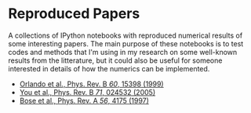 Reproduced Papers
=================

A collections of IPython notebooks with reproduced numerical results of some interesting papers. The main purpose of these notebooks is to test codes and methods that I'm using in my research on some well-known results from the litterature, but it could also be useful for someone interested in details of how the numerics can be implemented.

 * [Orlando et al., Phys. Rev. B *60*, 15398 (1999)](http://nbviewer.ipython.org/urls/raw.github.com/jrjohansson/reproduced-papers/master/Reproduce-PRB-60-15398-1999-Orlando.ipynb)
 * [You et al., Phys. Rev. B *71*, 024532 (2005)](http://nbviewer.ipython.org/urls/raw.github.com/jrjohansson/reproduced-papers/master/Reproduce-PRB-71-024532-2005-You.ipynb)
 * [Bose et al., Phys. Rev. A *56*, 4175 (1997)](http://nbviewer.ipython.org/urls/raw.github.com/jrjohansson/reproduced-papers/master/Reproduce-PRA-56-4175-1997-Bose.ipynb)

